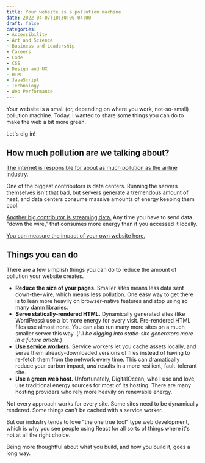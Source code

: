 ```yaml
---
title: Your website is a pollution machine
date: 2022-04-07T10:30:00-04:00
draft: false
categories:
- Accessibility
- Art and Science
- Business and Leadership
- Careers
- Code
- CSS
- Design and UX
- HTML
- JavaScript
- Technology
- Web Performance
---
```


Your website is a small (or, depending on where you work, not-so-small) pollution machine. Today, I wanted to share some things you can do to make the web a bit more green.

Let's dig in!

## How much pollution are we talking about?

[The internet is responsible for about as much pollution as the airline industry.](https://www.bbc.com/future/article/20200305-why-your-internet-habits-are-not-as-clean-as-you-think)

One of the biggest contributors is data centers. Running the servers themselves isn't that bad, but servers generate a tremendous amount of heat, and data centers consume massive amounts of energy keeping them cool.

[Another big contributor is streaming data.](https://www.webfx.com/blog/marketing/carbon-footprint-internet/) Any time you have to send data "down the wire," that consumes more energy than if you accessed it locally.

[You can measure the impact of your own website here.](https://www.websitecarbon.com/)

## Things you can do

There are a few simplish things you can do to reduce the amount of pollution your website creates.

- **Reduce the size of your pages.** Smaller sites means less data sent down-the-wire, which means less pollution. One easy way to get there is to lean more heavily on browser-native features and stop using so many damn libraries.
- **Serve statically-rendered HTML.** Dynamically generated sites (like WordPress) use a lot more energy for every visit. Pre-rendered HTML files use almost none. You can also run many more sites on a much smaller server this way. (_I'll be digging into static-site generators more in a future article._)
- **[Use service workers](https://vanillajsguides.com/service-workers/).** Service workers let you cache assets locally, and serve them already-downloaded versions of files instead of having to re-fetch them from the network every time. This can dramatically reduce your carbon impact, _and_ results in a more resilient, fault-tolerant site.
- **Use a green web host.** Unfortunately, DigitalOcean, who I use and love, use traditional energy sources for most of its hosting. There are many hosting providers who rely more heavily on renewable energy.

Not every approach works for every site. Some sites need to be dynamically rendered. Some things can't be cached with a service worker.

But our industry tends to love "the one true tool" type web development, which is why you see people using React for all sorts of things where it's not at all the right choice.

Being more thoughtful about what you build, and how you build it, goes a long way.